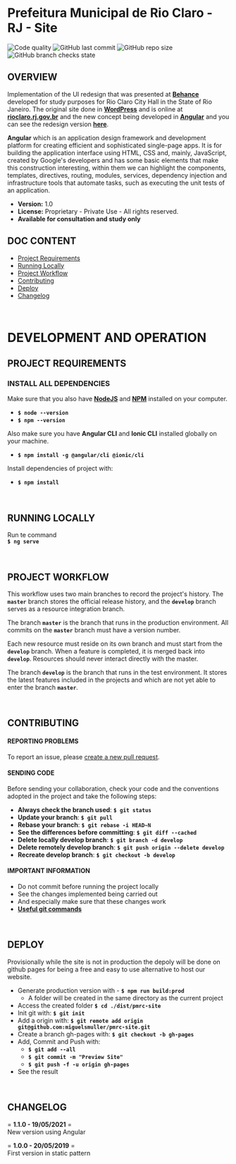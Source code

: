 # **Prefeitura Municipal de Rio Claro - RJ - Site**
![Code quality](https://img.shields.io/scrutinizer/quality/g/miguelsmuller/pmrc-site/master?style=flat-square)
![GitHub last commit](https://img.shields.io/github/last-commit/miguelsmuller/pmrc-site?style=flat-square)
![GitHub repo size](https://img.shields.io/github/repo-size/miguelsmuller/pmrc-site?style=flat-square)
![GitHub branch checks state](https://img.shields.io/github/checks-status/miguelsmuller/pmrc-site/master?style=flat-square)

## **OVERVIEW**
Implementation of the UI redesign that was presented at [**Behance**](https://www.behance.net/gallery/80414855/Redesign-Rio-Claro-City-Hall-Website) developed for study purposes for Rio Claro City Hall in the State of Rio Janeiro. The original site done in [**WordPress**](https://wordpress.org/) and is online at [**rioclaro.rj.gov.br**](https://rioclaro.rj.gov.br/) and  the new concept being developed in **[Angular](https://angular.io/)** and you can see the redesign version [**here**](https://miguelsmuller.github.io/pmrc-site/).

**Angular** which is an application design framework and development platform for creating efficient and sophisticated single-page apps. It is for building the application interface using HTML, CSS and, mainly, JavaScript, created by Google's developers and has some basic elements that make this construction interesting, within them we can highlight the components, templates, directives, routing, modules, services, dependency injection and infrastructure tools that automate tasks, such as executing the unit tests of an application. 

- **Version:** 1.0 
- **License:** Proprietary - Private Use - All rights reserved. 
- **Available for consultation and study only**

## **DOC CONTENT** 
* [Project Requirements](#project-requirements)
* [Running Locally](#running-locally)
* [Project Workflow](#project-workflow)   
* [Contributing](#contributing)
* [Deploy](#deploy)   
* [Changelog](#changelog)  

<br>

# **DEVELOPMENT AND OPERATION**  
## **PROJECT REQUIREMENTS**  
### **INSTALL ALL DEPENDENCIES**
Make sure that you also have **[NodeJS](https://nodejs.org/)** and **[NPM](https://www.npmjs.com/)** installed on your computer.
- **`$ node --version`** 
- **`$ npm --version`** 

Also make sure you have **Angular CLI** and **Ionic CLI** installed globally on your machine.  
- **`$ npm install -g @angular/cli @ionic/cli`**  

Install dependencies of project with:  
- **`$ npm install`**

<br>

## **RUNNING LOCALLY**  
Run te command  
**`$ ng serve`**

<br>

## **PROJECT WORKFLOW**  
This workflow uses two main branches to record the project's history. The **`master`** branch stores the official release history, and the **`develop`** branch serves as a resource integration branch.

The branch **`master`** is the branch that runs in the production environment. All commits on the **`master`** branch must have a version number.

Each new resource must reside on its own branch and must start from the **`develop`** branch. When a feature is completed, it is merged back into **`develop`**. Resources should never interact directly with the master.

The branch **`develop`** is the branch that runs in the test environment. It stores the latest features included in the projects and which are not yet able to enter the branch **`master`**. 

<br>

## **CONTRIBUTING**  
#### **REPORTING PROBLEMS**  
To report an issue, please [create a new pull request](https://github.com/miguelsmuller/pmrc-site/pulls).  

#### **SENDING CODE**  
Before sending your collaboration, check your code and the conventions adopted in the project and take the following steps:

- **Always check the branch used**: **`$ git status`**
- **Update your branch**: **`$ git pull`**
- **Rebase your branch**: **`$ git rebase -i HEAD~N`**
- **See the differences before committing**: **`$ git diff --cached`**
- **Delete locally develop branch**: **`$ git branch -d develop`**
- **Delete remotely develop branch**: **`$ git push origin --delete develop`**
- **Recreate develop branch**: **`$ git checkout -b develop`**

#### **IMPORTANT INFORMATION**  
- Do not commit before running the project locally
- See the changes implemented being carried out
- And especially make sure that these changes work
- **[Useful git commands](https://gist.github.com/leocomelli/2545add34e4fec21ec16)** 

<br>

## **DEPLOY**  
Provisionally while the site is not in production the depoly will be done on github pages for being a free and easy to use alternative to host our website.
- Generate production version with -  **`$ npm run build:prod`**
  - A folder will be created in the same directory as the current project 
- Access the created folder **`$ cd ./dist/pmrc-site`**
- Init git with: **`$ git init`**
- Add a origin with: **`$ git remote add origin git@github.com:miguelsmuller/pmrc-site.git`**
- Create a branch gh-pages with: **`$ git checkout -b gh-pages`**
- Add, Commit and Push with:
  - **`$ git add --all`**
  - **`$ git commit -m "Preview Site"`**
  - **`$ git push -f -u origin gh-pages`**
- See the result

<br>

## **CHANGELOG**  
= **1.1.0 - 19/05/2021** =  
New version using Angular

= **1.0.0 - 20/05/2019** =  
First version in static pattern
